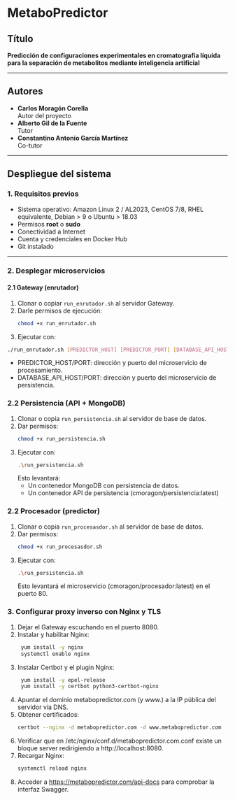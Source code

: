 # MetaboPredictor

## Título
**Predicción de configuraciones experimentales en cromatografía líquida para la separación de metabolitos mediante inteligencia artificial**

---

## Autores
- **Carlos Moragón Corella**  
  Autor del proyecto  
- **Alberto Gil de la Fuente**  
  Tutor  
- **Constantino Antonio García Martínez**  
  Co-tutor  

---

## Despliegue del sistema

### 1. Requisitos previos
- Sistema operativo: Amazon Linux 2 / AL2023, CentOS 7/8, RHEL equivalente, Debian > 9 o Ubuntu > 18.03  
- Permisos **root** o **sudo**  
- Conectividad a Internet  
- Cuenta y credenciales en Docker Hub  
- Git instalado  

---

### 2. Desplegar microservicios

#### 2.1 Gateway (enrutador)
1. Clonar o copiar `run_enrutador.sh` al servidor Gateway.  
2. Darle permisos de ejecución:
   ```bash
   chmod +x run_enrutador.sh
   ```
3. Ejecutar con:
  ```bash
  ./run_enrutador.sh [PREDICTOR_HOST] [PREDICTOR_PORT] [DATABASE_API_HOST] [DATABASE_API_PORT]
  ```
  - PREDICTOR_HOST/PORT: dirección y puerto del microservicio de procesamiento.
  - DATABASE_API_HOST/PORT: dirección y puerto del microservicio de persistencia.

### 2.2 Persistencia (API + MongoDB)
1. Clonar o copia `run_persistencia.sh` al servidor de base de datos.
2. Dar permisos:
   ```bash
   chmod +x run_persistencia.sh
   ```
4. Ejecutar con:
   ```bash
   .\run_persistencia.sh
   ```
   Esto levantará:
   - Un contenedor MongoDB con persistencia de datos.
   - Un contenedor API de persistencia (cmoragon/persistencia:latest)

### 2.2 Procesador (predictor)
1. Clonar o copia `run_procesasdor.sh` al servidor de base de datos.
2. Dar permisos:
   ```bash
   chmod +x run_procesasdor.sh
   ```
4. Ejecutar con:
   ```bash
   .\run_persistencia.sh
   ```
   Esto levantará el microservicio (cmoragon/procesador:latest) en el puerto 80.

### 3. Configurar proxy inverso con Nginx y TLS
1. Dejar el Gateway escuchando en el puerto 8080.
2. Instalar y habilitar Nginx:
   ```bash
    yum install -y nginx
    systemctl enable nginx
   ```
4. Instalar Certbot y el plugin Nginx:
   ```bash
    yum install -y epel-release
    yum install -y certbot python3-certbot-nginx
   ```
6. Apuntar el dominio metabopredictor.com (y www.) a la IP pública del servidor vía DNS.
7. Obtener certificados:
   ```bash
   certbot --nginx -d metabopredictor.com -d www.metabopredictor.com
   ```
9. Verificar que en /etc/nginx/conf.d/metabopredictor.com.conf existe un bloque server redirigiendo a http://localhost:8080.
10. Recargar Nginx:
    ```bash
    systemctl reload nginx
    ```
12. Acceder a https://metabopredictor.com/api-docs para comprobar la interfaz Swagger.



